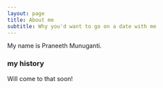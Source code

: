 ```yaml
---
layout: page
title: About me
subtitle: Why you'd want to go on a date with me
---
```


My name is Praneeth Munuganti.


### my history

Will come to that soon!
